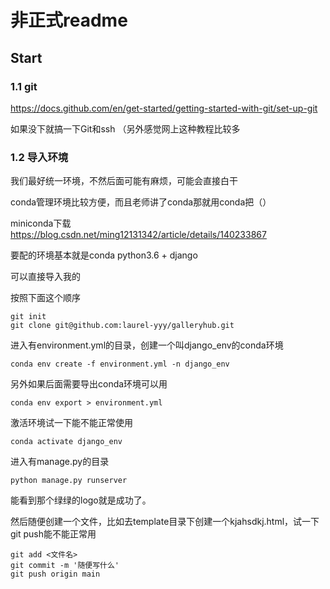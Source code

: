 # 非正式readme 

## Start
### 1.1 git 
https://docs.github.com/en/get-started/getting-started-with-git/set-up-git 

如果没下就搞一下Git和ssh
（另外感觉网上这种教程比较多

### 1.2 导入环境
我们最好统一环境，不然后面可能有麻烦，可能会直接白干


conda管理环境比较方便，而且老师讲了conda那就用conda把（）

miniconda下载 https://blog.csdn.net/ming12131342/article/details/140233867

要配的环境基本就是conda python3.6 + django

可以直接导入我的

按照下面这个顺序
```
git init
git clone git@github.com:laurel-yyy/galleryhub.git
```
进入有environment.yml的目录，创建一个叫django_env的conda环境
```
conda env create -f environment.yml -n django_env
```
另外如果后面需要导出conda环境可以用
```
conda env export > environment.yml
```
激活环境试一下能不能正常使用
```
conda activate django_env
```
进入有manage.py的目录
```
python manage.py runserver
```
能看到那个绿绿的logo就是成功了。

然后随便创建一个文件，比如去template目录下创建一个kjahsdkj.html，试一下git push能不能正常用

```
git add <文件名>
git commit -m '随便写什么'
git push origin main
```

